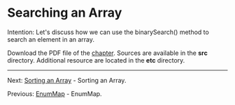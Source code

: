 # Searching an Array

Intention: Let's discuss how we can use the binarySearch() method to search an element in an array.

Download the PDF file of the [chapter](chapter_36.pdf). Sources are available in the <b>src</b> directory. 
Additional resource are located in the <b>etc</b> directory.

<hr>

Next: [Sorting an Array](chapter_37.md "Sorting an Array") - Sorting an Array.

Previous: [EnumMap](chapter_35.md "EnumMap") - EnumMap.
